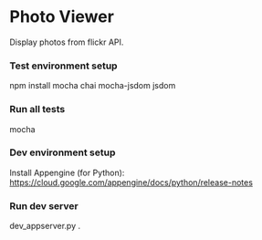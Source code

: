 # Photo Viewer

Display photos from flickr API.

### Test environment setup
npm install mocha chai mocha-jsdom jsdom

### Run all tests
mocha

### Dev environment setup
Install Appengine (for Python):
https://cloud.google.com/appengine/docs/python/release-notes

### Run dev server
dev_appserver.py .
